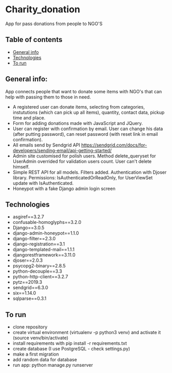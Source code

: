 # Charity_donation
App for pass donations from people to NGO'S

## Table of contents
* [General info](#general-info)
* [Technologies](#technologies)
* [To run](#to-run)


## General info:
App connects people that want to donate some items with NGO's that can help with passing them to those in need. 
* A registered user can donate items, selecting from categories, instututions (which can pick up all items), 
quantity, contact data, pickup time and place. 
* Form for adding donations made with JavaScript and JQuery.
* User can register with confirmation by email. User can change his data (after putting password), can reset password 
(with reset link in email confirmation).
* All emails send by Sendgrid API https://sendgrid.com/docs/for-developers/sending-email/api-getting-started/
* Admin site customised for polish users. Method delete_queryset for UserAdmin overrided for validation users count. 
User can't delete himself.
* Simple REST API for all models. Filters added. Authentication with Djoser library. Permissions: IsAuthenticatedOrReadOnly, for UserViewSet update with IsAuthenticated.
* Honeypot with a fake Django admin login screen




## Technologies

* asgiref==3.2.7
* confusable-homoglyphs==3.2.0
* Django==3.0.5
* django-admin-honeypot==1.1.0
* django-filter==2.3.0
* django-registration==3.1
* django-templated-mail==1.1.1
* djangorestframework==3.11.0
* djoser==2.0.3
* psycopg2-binary==2.8.5
* python-decouple==3.3
* python-http-client==3.2.7
* pytz==2019.3
* sendgrid==6.3.0
* six==1.14.0
* sqlparse==0.3.1

## To run
* clone repository
* create virtual environment (virtualenv -p python3 venv) and activate it  (source venv/bin/activate)
* install requirements with pip install -r requirements.txt
* create database (I use PostgreSQL - check settings.py)
* make a first migration
* add random data for database
* run app: python manage.py runserver



